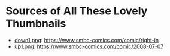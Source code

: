 # Sources of All These Lovely Thumbnails

- [down1.png](down1.png): https://www.smbc-comics.com/comic/right-in
- [up1.png](up1.png): https://www.smbc-comics.com/comic/2008-07-07
